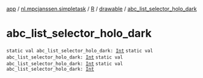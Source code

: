 [app](../../../index.md) / [nl.mpcjanssen.simpletask](../../index.md) / [R](../index.md) / [drawable](index.md) / [abc_list_selector_holo_dark](.)

# abc_list_selector_holo_dark

`static val abc_list_selector_holo_dark: `[`Int`](https://kotlinlang.org/api/latest/jvm/stdlib/kotlin/-int/index.html)
`static val abc_list_selector_holo_dark: `[`Int`](https://kotlinlang.org/api/latest/jvm/stdlib/kotlin/-int/index.html)
`static val abc_list_selector_holo_dark: `[`Int`](https://kotlinlang.org/api/latest/jvm/stdlib/kotlin/-int/index.html)
`static val abc_list_selector_holo_dark: `[`Int`](https://kotlinlang.org/api/latest/jvm/stdlib/kotlin/-int/index.html)